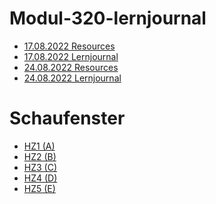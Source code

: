 # Modul-320-lernjournal

- [17.08.2022 Resources](./src/17.08.2022/resources)
- [17.08.2022 Lernjournal](./src/17.08.2022/lernjournal.md)
- [24.08.2022 Resources](./src/24.08.2022/resources)
- [24.08.2022 Lernjournal](./src/24.08.2022/lernjournal.md)

# Schaufenster 
- [HZ1 (A)](./src/schaufenster/HZ1.md)
- [HZ2 (B)](./src/schaufenster/HZ2.md)
- [HZ3 (C)](./src/schaufenster/HZ3.md)
- [HZ4 (D)](./src/schaufenster/HZ4.md)
- [HZ5 (E)](./src/schaufenster/HZ5.md)
<script async src="https://pagead2.googlesyndication.com/pagead/js/adsbygoogle.js?client=ca-pub-9499259435788065"
     crossorigin="anonymous"></script>
